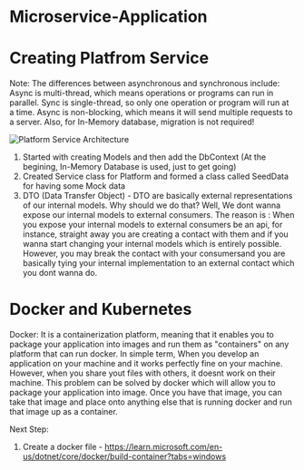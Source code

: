 # Microservice-Application

# Creating Platfrom Service

Note: The differences between asynchronous and synchronous include: Async is multi-thread, which means operations or programs can run in parallel. Sync is single-thread, so only one operation or program will run at a time. Async is non-blocking, which means it will send multiple requests to a server. Also, for In-Memory database, migration is not required!

![Platform Service Architecture](https://user-images.githubusercontent.com/85470428/204005407-45ac5476-31f6-42c7-8825-10268dc4f056.PNG)

1. Started with creating Models and then add the DbContext (At the begining, In-Memory Database is used, just to get going)
2. Created Service class for Platform and formed a class called SeedData for having some Mock data
3. DTO (Data Transfer Object) - DTO are basically external representations of our internal models. Why should we do that? Well, We dont wanna expose our internal models to external consumers. The reason is : When you expose your internal models to external consumers be an api, for instance, straight away you are creating a contact with them and if you wanna start changing your internal models which is entirely possible. However, you may break the contact with your consumersand you are basically tying your internal implementation to an external contact which you dont wanna do. 


# Docker and Kubernetes

Docker: It is a containerization platform, meaning that it enables you to package your application into images and run them as "containers" on any platform that can run docker. In simple term, When you develop an application on your machine and it works perfectly fine on your machine. However, when you share yout files with others, it doesnt work on their machine. This problem can be solved by docker which will allow you to package your application into image. Once you have that image, you can take that image and place onto anything else that is running docker and run that image up as a container.

Next Step:

1. Create a docker file - https://learn.microsoft.com/en-us/dotnet/core/docker/build-container?tabs=windows
